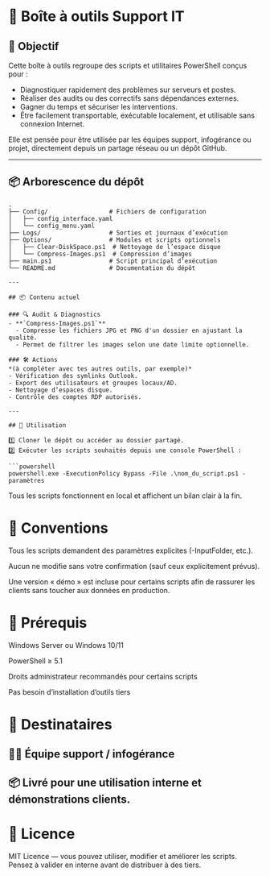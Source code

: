 # 🧰 Boîte à outils Support IT

## 🎯 Objectif

Cette boîte à outils regroupe des scripts et utilitaires PowerShell conçus pour :
- Diagnostiquer rapidement des problèmes sur serveurs et postes.
- Réaliser des audits ou des correctifs sans dépendances externes.
- Gagner du temps et sécuriser les interventions.
- Être facilement transportable, exécutable localement, et utilisable sans connexion Internet.

Elle est pensée pour être utilisée par les équipes support, infogérance ou projet, directement depuis un partage réseau ou un dépôt GitHub.

---
## 📦 Arborescence du dépôt

```text
.
├── Config/                 # Fichiers de configuration
│   ├── config_interface.yaml
│   └── config_menu.yaml
├── Logs/                   # Sorties et journaux d’exécution
├── Options/                # Modules et scripts optionnels
│   ├── Clear-DiskSpace.ps1  # Nettoyage de l’espace disque
│   └── Compress-Images.ps1  # Compression d’images
├── main.ps1                # Script principal d’exécution
└── README.md               # Documentation du dépôt

---

## 📦 Contenu actuel

### 🔍 Audit & Diagnostics
- **`Compress-Images.ps1`**
  - Compresse les fichiers JPG et PNG d'un dossier en ajustant la qualité.
  - Permet de filtrer les images selon une date limite optionnelle.

### 🛠️ Actions
*(à compléter avec tes autres outils, par exemple)*
- Vérification des symlinks Outlook.
- Export des utilisateurs et groupes locaux/AD.
- Nettoyage d’espaces disque.
- Contrôle des comptes RDP autorisés.

---

## 🚀 Utilisation

1️⃣ Cloner le dépôt ou accéder au dossier partagé.  
2️⃣ Exécuter les scripts souhaités depuis une console PowerShell :

```powershell
powershell.exe -ExecutionPolicy Bypass -File .\nom_du_script.ps1 -paramètres
```

Tous les scripts fonctionnent en local et affichent un bilan clair à la fin.

# 📝 Conventions
Tous les scripts demandent des paramètres explicites (-InputFolder, etc.).

Aucun ne modifie sans votre confirmation (sauf ceux explicitement prévus).

Une version « démo » est incluse pour certains scripts afin de rassurer les clients sans toucher aux données en production.

# 🔧 Prérequis
Windows Server ou Windows 10/11

PowerShell ≥ 5.1

Droits administrateur recommandés pour certains scripts

Pas besoin d’installation d’outils tiers

# 👥 Destinataires
## 👨‍💻 Équipe support / infogérance
## 📦 Livré pour une utilisation interne et démonstrations clients.

# 📄 Licence
MIT Licence — vous pouvez utiliser, modifier et améliorer les scripts.
Pensez à valider en interne avant de distribuer à des tiers.


